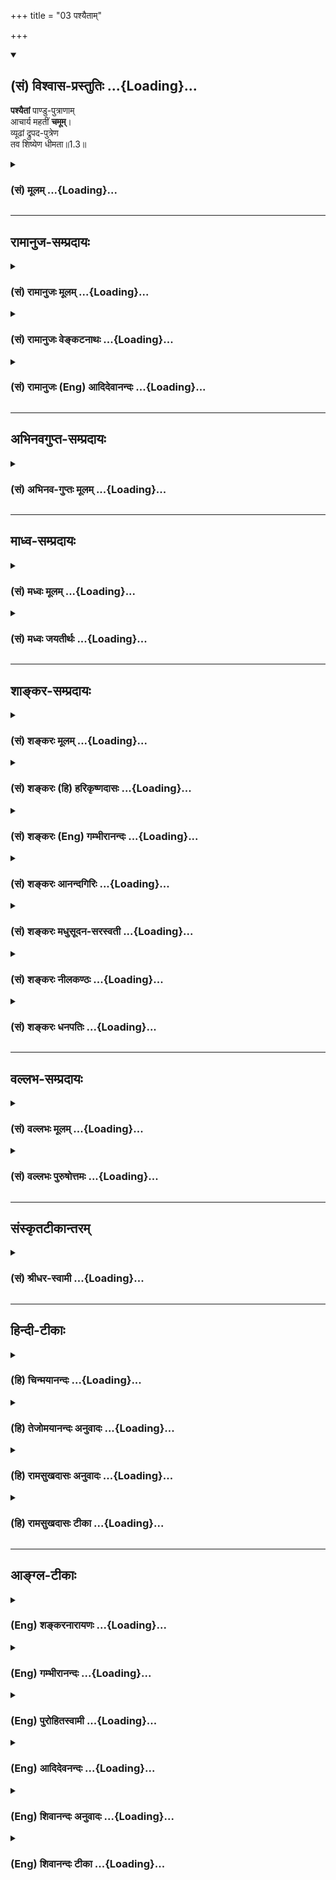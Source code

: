 +++
title = "03 पश्यैताम्"

+++
<div class="js_include" newlevelforh1="2" title="(सं) विश्वास-प्रस्तुतिः" unfilled url="/mahAbhAratam/vyAsaH/shlokashaH/06-bhIShma-parva/03-bhagavad-gItA-parva/saMskRtam/vishvAsa-prastutiH/01_arjuna-viShAda-yogaH/03_pashyaitAm.md">
<details open><summary><h2>(सं) विश्वास-प्रस्तुतिः ...{Loading}...</h2></summary>

**पश्यैतां** पाण्डु-पुत्राणाम्  
आचार्य महतीं **चमूम्**।  
व्यूढां द्रुपद-पुत्रेण  
तव शिष्येण धीमता॥1.3॥
</details>
</div>
<div class="js_include collapsed" newlevelforh1="3" title="(सं) मूलम्" unfilled url="/mahAbhAratam/vyAsaH/shlokashaH/06-bhIShma-parva/03-bhagavad-gItA-parva/saMskRtam/mUlam/01_arjuna-viShAda-yogaH/03_pashyaitAm.md">
<details><summary><h3>(सं) मूलम् ...{Loading}...</h3></summary>

पश्यैतां पाण्डुपुत्राणामाचार्य महतीं चमूम्।  
व्यूढां द्रुपदपुत्रेण तव शिष्येण धीमता।।1.3।।
</details>
</div>


_________________
## रामानुज-सम्प्रदायः
<div class="js_include collapsed" newlevelforh1="3" title="(सं) रामानुजः मूलम्" unfilled url="/mahAbhAratam/vyAsaH/shlokashaH/06-bhIShma-parva/03-bhagavad-gItA-parva/saMskRtam/rAmAnujaH/mUlam/01_arjuna-viShAda-yogaH/03_pashyaitAm.md">
<details><summary><h3>(सं) रामानुजः मूलम् ...{Loading}...</h3></summary>

१९-तमस्य टीका दृश्या।
</details>
</div>
<div class="js_include collapsed" newlevelforh1="3" title="(सं) रामानुजः वेङ्कटनाथः" unfilled url="/mahAbhAratam/vyAsaH/shlokashaH/06-bhIShma-parva/03-bhagavad-gItA-parva/saMskRtam/rAmAnujaH/venkaTanAthaH/01_arjuna-viShAda-yogaH/03_pashyaitAm.md">
<details><summary><h3>(सं) रामानुजः वेङ्कटनाथः ...{Loading}...</h3></summary>

११-तमस्य व्याख्या दृश्या।
</details>
</div>
<div class="js_include collapsed" newlevelforh1="3" title="(सं) रामानुजः (Eng) आदिदेवानन्दः" unfilled url="/mahAbhAratam/vyAsaH/shlokashaH/06-bhIShma-parva/03-bhagavad-gItA-parva/saMskRtam/rAmAnujaH/english/AdidevAnandaH/01_arjuna-viShAda-yogaH/03_pashyaitAm.md">
<details><summary><h3>(सं) रामानुजः (Eng) आदिदेवानन्दः ...{Loading}...</h3></summary>

1.1 - 1.19 Dhrtarastra said - Sanjaya said Duryodhana, after viewing the forces of Pandavas protected by Bhima, and his own forces protected by Bhisma conveyed his views thus to Drona, his teacher, about the adeacy of Bhima's forces for conering the Kaurava forces and the inadeacy of his own forces for victory against the Pandava forces. He was grief-stricken within. Observing his (Duryodhana's) despondecny, Bhisma,
in order to cheer him, roared like a lion, and then blowing his conch,
made his side sound their conchs and kettle-drums, which made an uproar as a sign of victory. Then, having heard that great tumult, Arjuna and Sri Krsna the Lord of all lords, who was acting as the charioteer of Arjuna, sitting in their great chariot which was powerful enough to coner the three worlds; blew their divine conchs Srimad Pancajanya and Devadatta. Then, both Yudhisthira and Bhima blew their respective conchs separately. That tumult rent asunder the hearts of your sons, led by Duryodhana. The sons of Dhrtarastra then thought, 'Our cause is almost lost now itself.' So said Sanjaya to Dhrtarastra who was longing for their victory. Sanjaya said to Dhrtarastra: Then, seeing the Kauravas,
who were ready for battle, Arjuna, who had Hanuman, noted for his exploit of burning Lanka, as the emblem on his flag on his chariot,
directed his charioteer Sri Krsna, the Supreme Lord-who is overcome by parental love for those who take shelter in Him who is the treasure-house of knowledge, power, lordship, energy, potency and splendour, whose sportive delight brings about the origin, sustentation and dissolution of the entire cosmos at His will, who is the Lord of the senses, who controls in all ways the senses inner and outer of all,
superior and inferior - by saying, 'Station my chariot in an appropriate place in order that I may see exactly my enemies who are eager for battle.'

</details>
</div>


_________________
## अभिनवगुप्त-सम्प्रदायः
<div class="js_include collapsed" newlevelforh1="3" title="(सं) अभिनव-गुप्तः मूलम्" unfilled url="/mahAbhAratam/vyAsaH/shlokashaH/06-bhIShma-parva/03-bhagavad-gItA-parva/saMskRtam/abhinava-guptaH/mUlam/01_arjuna-viShAda-yogaH/03_pashyaitAm.md">
<details><summary><h3>(सं) अभिनव-गुप्तः मूलम् ...{Loading}...</h3></summary>

।।1.2 1.9।। किं वा अनेन बहुपरिगणनेन +++(K omits बहु )+++। इदं
तावद्वस्तुतत्त्वम् इत्याह ।  

</details>
</div>


_________________
## माध्व-सम्प्रदायः
<div class="js_include collapsed" newlevelforh1="3" title="(सं) मध्वः मूलम्" unfilled url="/mahAbhAratam/vyAsaH/shlokashaH/06-bhIShma-parva/03-bhagavad-gItA-parva/saMskRtam/madhvaH/mUlam/01_arjuna-viShAda-yogaH/03_pashyaitAm.md">
<details><summary><h3>(सं) मध्वः मूलम् ...{Loading}...</h3></summary>

  
  
।।1.3।। Sri Madhvacharya did not comment on this sloka. The commentary
starts from 2.11.  
  

</details>
</div>
<div class="js_include collapsed" newlevelforh1="3" title="(सं) मध्वः जयतीर्थः" unfilled url="/mahAbhAratam/vyAsaH/shlokashaH/06-bhIShma-parva/03-bhagavad-gItA-parva/saMskRtam/madhvaH/jayatIrthaH/01_arjuna-viShAda-yogaH/03_pashyaitAm.md">
<details><summary><h3>(सं) मध्वः जयतीर्थः ...{Loading}...</h3></summary>

  
  
।।1.3।। Sri Jayatirtha did not comment on this sloka. The commentary
starts from 2.11.  
  

</details>
</div>


_________________
## शाङ्कर-सम्प्रदायः
<div class="js_include collapsed" newlevelforh1="3" title="(सं) शङ्करः मूलम्" unfilled url="/mahAbhAratam/vyAsaH/shlokashaH/06-bhIShma-parva/03-bhagavad-gItA-parva/saMskRtam/shankaraH/mUlam/01_arjuna-viShAda-yogaH/03_pashyaitAm.md">
<details><summary><h3>(सं) शङ्करः मूलम् ...{Loading}...</h3></summary>

1.3 Sri Sankaracharya did not comment on this sloka. The commentary
starts from 2.10.  
  

</details>
</div>
<div class="js_include collapsed" newlevelforh1="3" title="(सं) शङ्करः (हि) हरिकृष्णदासः" unfilled url="/mahAbhAratam/vyAsaH/shlokashaH/06-bhIShma-parva/03-bhagavad-gItA-parva/saMskRtam/shankaraH/hindI/harikRShNadAsaH/01_arjuna-viShAda-yogaH/03_pashyaitAm.md">
<details><summary><h3>(सं) शङ्करः (हि) हरिकृष्णदासः ...{Loading}...</h3></summary>

।।1.3।। Sri Sankaracharya did not comment on this sloka.  
  

</details>
</div>
<div class="js_include collapsed" newlevelforh1="3" title="(सं) शङ्करः (Eng) गम्भीरानन्दः" unfilled url="/mahAbhAratam/vyAsaH/shlokashaH/06-bhIShma-parva/03-bhagavad-gItA-parva/saMskRtam/shankaraH/english/gambhIrAnandaH/01_arjuna-viShAda-yogaH/03_pashyaitAm.md">
<details><summary><h3>(सं) शङ्करः (Eng) गम्भीरानन्दः ...{Loading}...</h3></summary>

1.3 Sri Sankaracharya did not comment on this sloka. The commentary
starts from 2.10.

</details>
</div>
<div class="js_include collapsed" newlevelforh1="3" title="(सं) शङ्करः आनन्दगिरिः" unfilled url="/mahAbhAratam/vyAsaH/shlokashaH/06-bhIShma-parva/03-bhagavad-gItA-parva/saMskRtam/shankaraH/AnandagiriH/01_arjuna-viShAda-yogaH/03_pashyaitAm.md">
<details><summary><h3>(सं) शङ्करः आनन्दगिरिः ...{Loading}...</h3></summary>

।।1.3।। तदेव वचनमुदाहरति **पश्येति।** एतामस्मदभ्याशे महापुरुषानपि
भवत्प्रमुखानपरिगणय्य भयलेशशून्यामवस्थितां चमूमिमां सेनां
पाण्डुपुत्रैर्युधिष्ठिरादिभिरानीतां महतीमनेकाक्षौहिणीसहितामक्षोभ्यां
पश्येत्याचार्यं दुर्योधनो नियुङ्क्ते नियोगद्वारा च तस्मिन्परेषामवज्ञां
विज्ञापयन्क्रोधातिरेकमुत्पादयितुमुत्सहते। परकीयसेनाया
वैशिष्ट्याभिधानद्वारा परापरपक्षेऽपि त्वदीयमेव बलमिति सूचयन्नाचार्यस्य
तन्निरसनं सुकरमिति मन्वानः सन्नाह **व्यूढामिति।** राज्ञो द्रुपदस्य
पुत्रस्तव शिष्यो धृष्टद्युम्नो लोके ख्यातिमुपगतः स्वयं च
शस्त्रास्त्रविद्यासंपन्नो महामहिमा तेन व्यूहमापाद्याधिष्ठितामिमां चमूं
किमिति न प्रतिपद्यसे किमिति वा मृष्यसीत्यर्थः।  

</details>
</div>
<div class="js_include collapsed" newlevelforh1="3" title="(सं) शङ्करः मधुसूदन-सरस्वती" unfilled url="/mahAbhAratam/vyAsaH/shlokashaH/06-bhIShma-parva/03-bhagavad-gItA-parva/saMskRtam/shankaraH/madhusUdana-sarasvatI/01_arjuna-viShAda-yogaH/03_pashyaitAm.md">
<details><summary><h3>(सं) शङ्करः मधुसूदन-सरस्वती ...{Loading}...</h3></summary>

।।1.3।। तदेव वाक्यविशेषरूपं वचनमुदाहरति पश्यैतामित्यादिना। तस्य
संजनयन्हर्षम् इत्यतः प्राक्तनेन पाण्डवेषु
प्रियशिष्येष्वतिस्निग्धहृदयत्वादाचार्यो युद्धं न करिष्यतीति संभाव्य
तस्मिन्परेषामवज्ञां विज्ञापयन् तस्य क्रोधातिशयमुत्पादयितुमाह।
एतामत्यासन्नत्वेन भवद्विधानपि महानुभावानवगणय्य भयशून्यत्वेन स्थितां
पाण्डुपुत्राणां चमूं महतीमनेकाक्षौहिणीसहितत्वेन दुर्निवारां
पश्यापरोक्षीकुरु। प्रार्थनायां लोट्। अहं शिष्यत्वात्त्वामाचार्यं
प्रार्थय इत्याह आचार्येति। दृष्ट्वा च तत्कृतामवज्ञां स्वयमेव ज्ञास्यसीति
भावः। ननु तदीयावज्ञा सोढव्यैवास्माभिः प्रतिकर्तुशक्यत्वादित्याशङ्क्य
तन्निरसनं तव सुकरमेवेत्याह व्यूढां तव शिष्येणेति। शिष्यापेक्षया
गुरोराधिक्यं सर्वसिद्धमेव। व्यूढां तु धृष्टद्युम्नेनेत्यनुक्त्वा
द्रुपदपुत्रेणेति कथनं द्रुपदपूर्ववैरसूचनेन क्रोधोद्दीपनार्थम्। धीमतेति  
  
पदमनुपेक्षणीयत्वसूचनार्थम्। व्यासङ्गान्तरनिराकरणेन त्वरातिशयार्थं
पश्येति प्रार्थनम्। अन्यच्च हे पाण्डुपुत्राणामाचार्य नतु मम। तेषु
स्नेहातिशयात्। द्रुपदपुत्रेण तव शिष्येणेति त्वद्वधार्थमुत्पन्नोऽपि
त्वयाध्यापित इति तव मौढ्यमेव ममानर्थकारणमिति सूचयति। शत्रोस्तव
सकाशात्त्वद्वधोपायभूता विद्या गृहीतेति तस्य धीमत्त्वम्। अतएव
तच्चमूदर्शनेनानन्दस्तवैव भविष्यति भ्रान्तत्वान्नान्यस्य कस्यचिदपि।
यंप्रतीयं प्रदर्शनीयेति त्वमेवैतां पश्येत्याचार्यंप्रति तत्सैन्यं
प्रदर्शयन्निगूढं द्वेषं द्योतयति। एवंच यस्य धर्मक्षेत्रं
प्राप्याचार्येऽपीदृशी दृष्टबुद्धिस्तस्य काऽनुतापशङ्का
सर्वाभिशङ्कित्वेनातिदुष्टाशयत्वादिति भावः।  
  

</details>
</div>
<div class="js_include collapsed" newlevelforh1="3" title="(सं) शङ्करः नीलकण्ठः" unfilled url="/mahAbhAratam/vyAsaH/shlokashaH/06-bhIShma-parva/03-bhagavad-gItA-parva/saMskRtam/shankaraH/nIlakaNThaH/01_arjuna-viShAda-yogaH/03_pashyaitAm.md">
<details><summary><h3>(सं) शङ्करः नीलकण्ठः ...{Loading}...</h3></summary>

।।1.3।। द्रुपदपुत्रेणेति पूर्ववैरसूचनेन क्रोधोद्दीपनार्थं विशेषणम्।  
  

</details>
</div>
<div class="js_include collapsed" newlevelforh1="3" title="(सं) शङ्करः धनपतिः" unfilled url="/mahAbhAratam/vyAsaH/shlokashaH/06-bhIShma-parva/03-bhagavad-gItA-parva/saMskRtam/shankaraH/dhanapatiH/01_arjuna-viShAda-yogaH/03_pashyaitAm.md">
<details><summary><h3>(सं) शङ्करः धनपतिः ...{Loading}...</h3></summary>

।।1.3।। तदेवोदाहरति **पश्येत्यादिना।** एतां भवदादीनतिरथानपरिगणय्य
संमुखे स्थितां पाण्डुपुत्राणां युधिष्ठिरादीनां चमूं सेनां
महतीमनेकाक्षौहिणीयुक्तामक्षोभ्यां द्रुपदस्य पुत्रेण धृष्टद्युम्नेन तव
शिष्येण बुद्धिमतां व्यूढां व्यूहरचनया स्थापितां पश्य। हे आचार्य
उभयेषामाचार्यस्यापि तव पाण्डवेषु प्रीतिर्न युक्ता यतस्त्वामपरिगणय्य तव
संमुखे महती सेना तैः स्थापितेत्याशयः। द्रुपदपुत्रेण तव शिष्येणेति
पदद्वयेन द्रुपदपुत्रस्य स्वमृत्योरपि त्वया शिक्षणं कृतमिति मृत्योरपि तव
भयं नास्तीति सूचितम्। एतेन स्वमृत्युना सह मया कथं योद्धव्यमिति शङ्कापि
परिहृता। शिक्षितमपि मूर्खेण विस्मर्यते इति शङ्कानिरासाय  
  
धीमतेत्युक्तम्। परपक्षेऽपि त्वदीयमेव बलमिति सूचयन्नाचार्यस्य
तन्निरसनभतिसुकरमिति मन्वानः सन्नाह **व्यूढामित्यादिनेत्येके।**
द्रुपदपुत्रेणेति कथनं द्रुपदपूर्ववैरसूचनेन क्रोधाद्दीपनार्थम्।
धीमतेत्यनुपेक्षणीयत्वसूचनार्थम्। पश्येति व्यासङ्गान्तरनिराकरणेन
त्वरातिशयार्थम्। अन्यच्च राजा अवचनमब्रवीत्। हे पाण्डुपुत्राणामाचार्य नतु
मम। तेषु स्नेहाधिक्यात्। द्रुपदपुत्रेण तव शिष्येणेति
त्वद्वधार्थमुत्पन्नोऽपि त्वयाध्यापित इति तव मौढ्यमेव ममानर्थकारणमिति
सूचयति। शत्रोरपि सकाशात्तद्वधोपायभूता विद्या गृहीतेति तस्य धीमत्त्वमतएव
तच्चमूदर्शनेनानन्दस्तवैव भविष्यति भ्रान्तत्वान्नान्यस्य कस्यचिदपि। यं
प्रतीयं प्रदर्शनीयेति त्वमेवैतां पश्येत्याचार्यं प्रति निगूढं द्वेषं
द्योतयति। एवंच यस्य धर्मक्षेत्रेऽपीदृक् दुष्टबुद्धिस्तस्य
काऽनुतापशङ्केति भाव इति केचित्। अन्येच्चेत्यारभ्य युद्धार्थं प्रार्थनां
कुर्वतो दुर्योधनस्य प्रणिपातादिपुरःसरं आचार्यसमीपं गतस्यात्मनः
शिक्षितारं रक्षितारं च प्रत्येवमभिप्रायवर्णनं प्रकृतासंगतं नवेति
विद्वद्भिर्निर्मत्सरैः पक्षपातवर्जितौर्विचार्यम्। अनुतापशङ्का
मूलविरुद्धेति तु पूर्वमुक्तमेव। नन्वनेन कृतं प्रतारणं
बुद्ध्वैवाचार्येणोत्तरं न दत्तमिति चेत्। न। आचार्याभाषणस्य
प्रकृतविरुद्धार्थकल्पनांविनैव वक्ष्यमाणरीत्योपपत्तौ तत्कल्पनाया
अन्याय्यत्वात्।  

</details>
</div>


_________________
## वल्लभ-सम्प्रदायः
<div class="js_include collapsed" newlevelforh1="3" title="(सं) वल्लभः मूलम्" unfilled url="/mahAbhAratam/vyAsaH/shlokashaH/06-bhIShma-parva/03-bhagavad-gItA-parva/saMskRtam/vallabhaH/mUlam/01_arjuna-viShAda-yogaH/03_pashyaitAm.md">
<details><summary><h3>(सं) वल्लभः मूलम् ...{Loading}...</h3></summary>

।।1.2 1.11।। दुर्योधनोऽपि वृकोदरादिभी रक्षितं पाण्डवानां बलं
भीष्माभिरक्षितं स्वीयं च बलं विलोक्य आत्मजविजये तद्बलस्य पर्याप्ततां
आत्मबलस्य तद्बिजयेऽपर्याप्ततां च आचार्ये निवेद्यान्तरेव विष्ण्णोऽभूत्।  

</details>
</div>
<div class="js_include collapsed" newlevelforh1="3" title="(सं) वल्लभः पुरुषोत्तमः" unfilled url="/mahAbhAratam/vyAsaH/shlokashaH/06-bhIShma-parva/03-bhagavad-gItA-parva/saMskRtam/vallabhaH/puruShottamaH/01_arjuna-viShAda-yogaH/03_pashyaitAm.md">
<details><summary><h3>(सं) वल्लभः पुरुषोत्तमः ...{Loading}...</h3></summary>

  
  
।।1.3।। तद्वाक्यमेवाह पश्येत्यादिनवभिः। तत्र भीष्मस्याभिषिक्तत्वात्स्वत
एवोत्साहः द्रोणस्यौदासीन्यमालक्ष्य प्रोत्साहयति परोत्कर्षवर्णनैः एतां
निकटस्थाम्। युधिष्ठिरस्य राजत्वाभावादविशेषेण पाण्डुपुत्राणामित्युक्तम्।
हे आचार्य यद्यपि त्वमुभयोः समस्तथापि तेषां सेनायाः
प्रबलत्वादस्मत्पक्षपातं कुर्वित्यतः सम्बोधनम्। पाण्डुपुत्राणां महतीं
स्वभयजनिकां चमूं धीमता व्यूहरचनाकृतिना द्रुपदपुत्रेण धृष्टद्युम्नेन
व्यूढां व्यूहरचनया सम्मार्जितां पश्य। तव शिष्येणेति विशेषणेन स्वस्य
भयजनकत्वसामर्थ्यं द्योतितम्। तस्य भयाभावः।  
  
  
  

</details>
</div>


_________________
## संस्कृतटीकान्तरम्
<div class="js_include collapsed" newlevelforh1="3" title="(सं) श्रीधर-स्वामी" unfilled url="/mahAbhAratam/vyAsaH/shlokashaH/06-bhIShma-parva/03-bhagavad-gItA-parva/saMskRtam/shrIdhara-svAmI/01_arjuna-viShAda-yogaH/03_pashyaitAm.md">
<details><summary><h3>(सं) श्रीधर-स्वामी ...{Loading}...</h3></summary>

**।।1.3।।** तदेव वाक्यमाह **पश्यैतामित्यादिनवभिः श्लोकैः।** भो
आचार्य पाण्डवानां विततां चमूं सेनां पश्य। द्रुपदपुत्रेण धृष्टद्युम्नेन
व्यूढां व्यूहरचनया अधिष्ठिताम्।  
  

</details>
</div>


_________________
## हिन्दी-टीकाः
<div class="js_include collapsed" newlevelforh1="3" title="(हि) चिन्मयानन्दः" unfilled url="/mahAbhAratam/vyAsaH/shlokashaH/06-bhIShma-parva/03-bhagavad-gItA-parva/hindI/chinmayAnandaH/01_arjuna-viShAda-yogaH/03_pashyaitAm.md">
<details><summary><h3>(हि) चिन्मयानन्दः ...{Loading}...</h3></summary>

।।1.3।। वास्तव में दुर्योधन की यह मूर्खता है कि वह द्रोणाचार्य को
पाण्डवों की सैन्य रचना के विषय में विस्तार से बताये। आगे हम देखेंगे कि
वह आवश्यकता से अधिक बातें करता है जो युद्ध के परिणाम के विषय में उसके
संदेह का स्पष्ट लक्षण है।

</details>
</div>
<div class="js_include collapsed" newlevelforh1="3" title="(हि) तेजोमयानन्दः अनुवादः" unfilled url="/mahAbhAratam/vyAsaH/shlokashaH/06-bhIShma-parva/03-bhagavad-gItA-parva/hindI/tejomayAnandaH/anuvAdaH/01_arjuna-viShAda-yogaH/03_pashyaitAm.md">
<details><summary><h3>(हि) तेजोमयानन्दः अनुवादः ...{Loading}...</h3></summary>

।।1.3।। हे आचार्य ! आपके बुद्धिमान शिष्य द्रुपदपुत्र (धृष्टद्द्युम्न)
द्वारा व्यूहाकार खड़ी की गयी पाण्डु पुत्रों की इस महती सेना को देखिये।

</details>
</div>
<div class="js_include collapsed" newlevelforh1="3" title="(हि) रामसुखदासः अनुवादः" unfilled url="/mahAbhAratam/vyAsaH/shlokashaH/06-bhIShma-parva/03-bhagavad-gItA-parva/hindI/rAmasukhadAsaH/anuvAdaH/01_arjuna-viShAda-yogaH/03_pashyaitAm.md">
<details><summary><h3>(हि) रामसुखदासः अनुवादः ...{Loading}...</h3></summary>

।।1.3।। हे आचार्य! आपके बुद्धिमान् शिष्य द्रुपदपुत्र धृष्टद्युम्न के
द्वारा व्यूहरचना से खड़ी की हुई पाण्डवों की इस बड़ी भारी सेना को देखिये

</details>
</div>
<div class="js_include collapsed" newlevelforh1="3" title="(हि) रामसुखदासः टीका" unfilled url="/mahAbhAratam/vyAsaH/shlokashaH/06-bhIShma-parva/03-bhagavad-gItA-parva/hindI/rAmasukhadAsaH/TIkA/01_arjuna-viShAda-yogaH/03_pashyaitAm.md">
<details><summary><h3>(हि) रामसुखदासः टीका ...{Loading}...</h3></summary>

1.3।।***व्याख्या--*'आचार्य'** द्रोणके लिये 'आचार्य' सम्बोधन देनेमें
दुर्योधनका यह भाव मालूम देता है कि आप हम सबके--कौरवों और पाण्डवों के
आचार्य हैं। शस्त्रविद्या सिखानेवाले होनेसे आप सबके गुरु हैं। इसलिये आपके
मनमें किसीका पक्ष या आग्रह नहीं होना चाहिये।  
  
**'तव शिष्येण धीमता'--**इन पदोंका प्रयोग करनेमें दुर्योधनका भाव यह है
कि आप इतने सरल हैं कि अपने मारनेके लिये पैदा होनेवाले धृष्टद्युम्नको भी
आपने अस्त्र-शस्त्रकी विद्या सिखायी है; और वह आपका शिष्य धृष्टद्युम्न
इतना बुद्धिमान है कि उसने आपको मारनेके लिये आपसे ही अस्त्र-शस्त्रकी
विद्या सीखी है।

</details>
</div>


_________________
## आङ्ग्ल-टीकाः
<div class="js_include collapsed" newlevelforh1="3" title="(Eng) शङ्करनारायणः" unfilled url="/mahAbhAratam/vyAsaH/shlokashaH/06-bhIShma-parva/03-bhagavad-gItA-parva/english/shankaranArAyaNaH/01_arjuna-viShAda-yogaH/03_pashyaitAm.md">
<details><summary><h3>(Eng) शङ्करनारायणः ...{Loading}...</h3></summary>

1.3. O teacher ! Behold this mighty army of the sons of Pandu,
marshalled in a military array by Drupada's son, your intelligent pupil.

</details>
</div>
<div class="js_include collapsed" newlevelforh1="3" title="(Eng) गम्भीरानन्दः" unfilled url="/mahAbhAratam/vyAsaH/shlokashaH/06-bhIShma-parva/03-bhagavad-gItA-parva/english/gambhIrAnandaH/01_arjuna-viShAda-yogaH/03_pashyaitAm.md">
<details><summary><h3>(Eng) गम्भीरानन्दः ...{Loading}...</h3></summary>

1.3 O teacher, (please) see this vast army of the sons of Pandu, arrayed for battle by the son of Drupada, your intelligent disciple.

</details>
</div>
<div class="js_include collapsed" newlevelforh1="3" title="(Eng) पुरोहितस्वामी" unfilled url="/mahAbhAratam/vyAsaH/shlokashaH/06-bhIShma-parva/03-bhagavad-gItA-parva/english/purohitasvAmI/01_arjuna-viShAda-yogaH/03_pashyaitAm.md">
<details><summary><h3>(Eng) पुरोहितस्वामी ...{Loading}...</h3></summary>

1.3 Revered Father! Behold this mighty host of the Pandavas, paraded by the son of King Drupada, thy wise disciple.

</details>
</div>
<div class="js_include collapsed" newlevelforh1="3" title="(Eng) आदिदेवनन्दः" unfilled url="/mahAbhAratam/vyAsaH/shlokashaH/06-bhIShma-parva/03-bhagavad-gItA-parva/english/AdidevanandaH/01_arjuna-viShAda-yogaH/03_pashyaitAm.md">
<details><summary><h3>(Eng) आदिदेवनन्दः ...{Loading}...</h3></summary>

1.3 Behold, O teacher, this mighty army of the Pandavas, arrayed by the son of Drupada, your intelligent disciple.

</details>
</div>
<div class="js_include collapsed" newlevelforh1="3" title="(Eng) शिवानन्दः अनुवादः" unfilled url="/mahAbhAratam/vyAsaH/shlokashaH/06-bhIShma-parva/03-bhagavad-gItA-parva/english/shivAnandaH/anuvAdaH/01_arjuna-viShAda-yogaH/03_pashyaitAm.md">
<details><summary><h3>(Eng) शिवानन्दः अनुवादः ...{Loading}...</h3></summary>

1.3. "Behold, O Teacher! this mighty army of the sons of Pandu, arrayed by the son of Drupada, thy wise disciple.

</details>
</div>
<div class="js_include collapsed" newlevelforh1="3" title="(Eng) शिवानन्दः टीका" unfilled url="/mahAbhAratam/vyAsaH/shlokashaH/06-bhIShma-parva/03-bhagavad-gItA-parva/english/shivAnandaH/TIkA/01_arjuna-viShAda-yogaH/03_pashyaitAm.md">
<details><summary><h3>(Eng) शिवानन्दः टीका ...{Loading}...</h3></summary>

1.3 पश्य behold; एताम् this; पाण्डुपुत्राणाम् of the sons of Pandu;
आचार्य O Teacher; महतीम् great; चमूम् army; व्यूढाम् arrayed;
द्रुपदपुत्रेण son of Drupada; तव शिष्येण by your disciple; धीमता wise.No Commentary.

</details>
</div>
